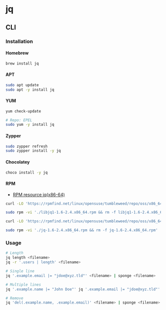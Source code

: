 # jq

## CLI

### Installation

#### Homebrew

```sh
brew install jq
```

#### APT

```sh
sudo apt update
sudo apt -y install jq
```

#### YUM

```sh
yum check-update

# Repo: EPEL
sudo yum -y install jq
```

#### Zypper

```sh
sudo zypper refresh
sudo zypper install -y jq
```

#### Chocolatey

```sh
choco install -y jq
```

#### RPM

- [RPM resource jq(x86-64)](<https://rpmfind.net/linux/rpm2html/search.php?query=jq(x86-64)>)

```sh
curl -LO 'https://rpmfind.net/linux/opensuse/tumbleweed/repo/oss/x86_64/libjq1-1.6-2.4.x86_64.rpm'

sudo rpm -vi './libjq1-1.6-2.4.x86_64.rpm && rm -f libjq1-1.6-2.4.x86_64.rpm'

curl -LO 'https://rpmfind.net/linux/opensuse/tumbleweed/repo/oss/x86_64/jq-1.6-2.4.x86_64.rpm'

sudo rpm -vi './jq-1.6-2.4.x86_64.rpm && rm -f jq-1.6-2.4.x86_64.rpm'
```

### Usage

```sh
# Length
jq length <filename>
jq -r '.users | length' <filename>

# Single line
jq '.example.email |= "jdoe@xyz.tld"' <filename> | sponge <filename>

# Multiple lines
jq '.example.name |= "John Doe"' jq '.example.email |= "jdoe@xyz.tld"' <filename> | sponge <filename>

# Remove
jq 'del(.example.name, .example.email)' <filename> | sponge <filename>
```
